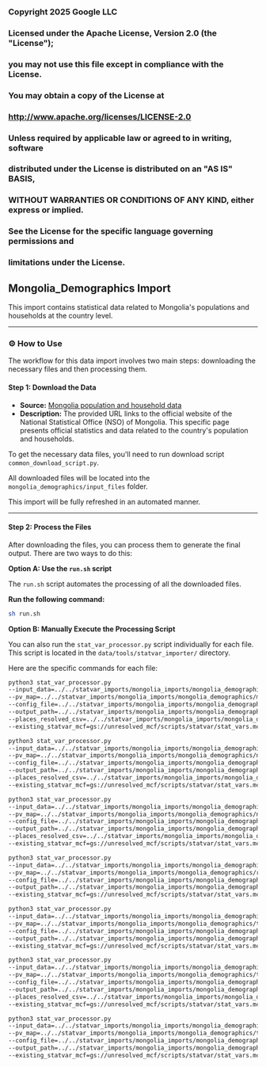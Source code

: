 ### Copyright 2025 Google LLC
###
### Licensed under the Apache License, Version 2.0 (the "License");
### you may not use this file except in compliance with the License.
### You may obtain a copy of the License at
###
###       http://www.apache.org/licenses/LICENSE-2.0
###
### Unless required by applicable law or agreed to in writing, software
### distributed under the License is distributed on an "AS IS" BASIS,
### WITHOUT WARRANTIES OR CONDITIONS OF ANY KIND, either express or implied.
### See the License for the specific language governing permissions and
### limitations under the License.


## Mongolia_Demographics Import

This import contains statistical data related to Mongolia's populations and households at the country level.

-----

### ⚙️ How to Use

The workflow for this data import involves two main steps: downloading the necessary files and then processing them.

#### Step 1: Download the Data

- **Source:** [Mongolia population and household data](https://www.1212.mn/en/statcate)
- **Description:** The provided URL links to the official website of the National Statistical Office (NSO) of Mongolia. This specific page presents official statistics and data related to the country's population and households.

To get the necessary data files, you'll need to run download script `common_download_script.py`.

All downloaded files will be located into the `mongolia_demographics/input_files` folder.

This import will be fully refreshed in an automated manner.

-----

#### Step 2: Process the Files

After downloading the files, you can process them to generate the final output. There are two ways to do this:

**Option A: Use the `run.sh` script**

The `run.sh` script automates the processing of all the downloaded files.

**Run the following command:**

```bash
sh run.sh
```

**Option B: Manually Execute the Processing Script**

You can also run the `stat_var_processor.py` script individually for each file. This script is located in the `data/tools/statvar_importer/` directory.

Here are the specific commands for each file:

```bash
python3 stat_var_processor.py
--input_data=../../statvar_imports/mongolia_imports/mongolia_demographics/input_files/mid_year_total_population_by_region.csv
--pv_map=../../statvar_imports/mongolia_imports/mongolia_demographics/mid_year_total_population_by_region_pvmap.csv
--config_file=../../statvar_imports/mongolia_imports/mongolia_demographics/mongolia_metadata.csv
--output_path=../../statvar_imports/mongolia_imports/mongolia_demographics/output_files/mid_year_total_population_by_region_output
--places_resolved_csv=../../statvar_imports/mongolia_imports/mongolia_demographics/mongolia_place_resolver.csv 
--existing_statvar_mcf=gs://unresolved_mcf/scripts/statvar/stat_vars.mcf
```

```bash
python3 stat_var_processor.py
--input_data=../../statvar_imports/mongolia_imports/mongolia_demographics/input_files/number_of_households_by_region_and_urban_rural.csv
--pv_map=../../statvar_imports/mongolia_imports/mongolia_demographics/number_of_households_by_region_and_urban_rural_pvmap.csv
--config_file=../../statvar_imports/mongolia_imports/mongolia_demographics/mongolia_metadata.csv
--output_path=../../statvar_imports/mongolia_imports/mongolia_demographics/output_files/number_of_households_by_region_and_urban_rural_output
--places_resolved_csv=../../statvar_imports/mongolia_imports/mongolia_demographics/mongolia_place_resolver.csv 
--existing_statvar_mcf=gs://unresolved_mcf/scripts/statvar/stat_vars.mcf
```

```bash
python3 stat_var_processor.py
--input_data=../../statvar_imports/mongolia_imports/mongolia_demographics/input_files/number_of_households_by_region.csv
--pv_map=../../statvar_imports/mongolia_imports/mongolia_demographics/number_of_households_by_region_pvmap.csv
--config_file=../../statvar_imports/mongolia_imports/mongolia_demographics/mongolia_metadata.csv
--output_path=../../statvar_imports/mongolia_imports/mongolia_demographics/output_files/number_of_households_by_region_output
--places_resolved_csv=../../statvar_imports/mongolia_imports/mongolia_demographics/mongolia_place_resolver.csv 
--existing_statvar_mcf=gs://unresolved_mcf/scripts/statvar/stat_vars.mcf
```

```bash
python3 stat_var_processor.py
--input_data=../../statvar_imports/mongolia_imports/mongolia_demographics/input_files/resident_population_by_agegroup_15_and_over_and_maritalstatus.csv
--pv_map=../../statvar_imports/mongolia_imports/mongolia_demographics/resident_population_by_agegroup_15_and_over_and_maritalstatus_pvmap.csv
--config_file=../../statvar_imports/mongolia_imports/mongolia_demographics/mongolia_metadata.csv
--output_path=../../statvar_imports/mongolia_imports/mongolia_demographics/output_files/resident_population_by_agegroup_15_and_over_and_maritalstatus_output
--existing_statvar_mcf=gs://unresolved_mcf/scripts/statvar/stat_vars.mcf
```

```bash
python3 stat_var_processor.py
--input_data=../../statvar_imports/mongolia_imports/mongolia_demographics/input_files/total_population_by_age_group_and_sex.csv
--pv_map=../../statvar_imports/mongolia_imports/mongolia_demographics/total_population_by_age_group_and_sex_pvmap.csv
--config_file=../../statvar_imports/mongolia_imports/mongolia_demographics/mongolia_metadata.csv
--output_path=../../statvar_imports/mongolia_imports/mongolia_demographics/output_files/total_population_by_age_group_and_sex_output 
--existing_statvar_mcf=gs://unresolved_mcf/scripts/statvar/stat_vars.mcf
```

```bash
python3 stat_var_processor.py
--input_data=../../statvar_imports/mongolia_imports/mongolia_demographics/input_files/total_population_by_region_and_urban_rural.csv
--pv_map=../../statvar_imports/mongolia_imports/mongolia_demographics/total_population_by_region_and_urban_rural_pvmap.csv
--config_file=../../statvar_imports/mongolia_imports/mongolia_demographics/mongolia_metadata.csv
--output_path=../../statvar_imports/mongolia_imports/mongolia_demographics/output_files/total_population_by_region_and_urban_rural_output
--places_resolved_csv=../../statvar_imports/mongolia_imports/mongolia_demographics/mongolia_place_resolver.csv 
--existing_statvar_mcf=gs://unresolved_mcf/scripts/statvar/stat_vars.mcf
```

```bash
python3 stat_var_processor.py
--input_data=../../statvar_imports/mongolia_imports/mongolia_demographics/input_files/total_population_by_sex_and_urban_rural.csv
--pv_map=../../statvar_imports/mongolia_imports/mongolia_demographics/total_population_by_sex_and_urban_rural_pvmap.csv
--config_file=../../statvar_imports/mongolia_imports/mongolia_demographics/total_population_by_sex_and_urban_rural_metadata.csv
--output_path=../../statvar_imports/mongolia_imports/mongolia_demographics/output_files/total_population_by_sex_and_urban_rural_output 
--existing_statvar_mcf=gs://unresolved_mcf/scripts/statvar/stat_vars.mcf
```

